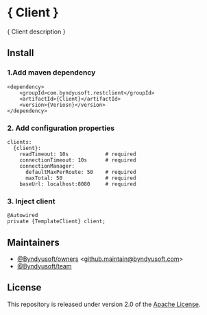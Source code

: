 # { Client }
{ Client description }

## Install

### 1.Add maven dependency

```
<dependency>
    <groupId>com.byndyusoft.restclient</groupId>
    <artifactId>{Client}</artifactId>
    <version>{Veriosn}</version>
</dependency>
```

### 2. Add configuration properties
```
clients:
  {client}:
    readTimeout: 10s            # required
    connectionTimeout: 10s      # required
    connectionManager:
      defaultMaxPerRoute: 50    # required
      maxTotal: 50              # required
    baseUrl: localhost:8080     # required
```

### 3. Inject client
```
@Autowired
private {TemplateClient} client;
```

## Maintainers

- [@Byndyusoft/owners](https://github.com/orgs/Byndyusoft/teams/owners) <<github.maintain@byndyusoft.com>>
- [@Byndyusoft/team](https://github.com/orgs/Byndyusoft/teams/team)

## License

This repository is released under version 2.0 of the
[Apache License](https://www.apache.org/licenses/LICENSE-2.0).